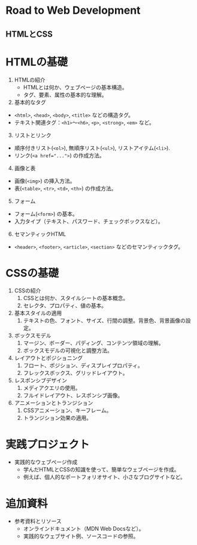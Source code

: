 # Road to Web Development
## HTMLとCSS

# HTMLの基礎

1. HTMLの紹介
   - HTMLとは何か、ウェブページの基本構造。
   - タグ、要素、属性の基本的な理解。
2. 基本的なタグ
  - `<html>`, `<head>`, `<body>`, `<title>` などの構造タグ。
  - テキスト関連タグ：`<h1>`～`<h6>`, `<p>`, `<strong>`, `<em>` など。
3. リストとリンク
  - 順序付きリスト(`<ol>`), 無順序リスト(`<ul>`), リストアイテム(`<li>`).
  - リンク(`<a href="...">`) の作成方法。
4. 画像と表
  - 画像(`<img>`) の挿入方法。
  - 表(`<table>`, `<tr>`, `<td>`, `<th>`) の作成方法。
5. フォーム
  - フォーム(`<form>`) の基本。
  - 入力タイプ（テキスト、パスワード、チェックボックスなど）。
6. セマンティックHTML
  - `<header>`, `<footer>`, `<article>`, `<section>` などのセマンティックタグ。

# CSSの基礎
1. CSSの紹介
   1. CSSとは何か、スタイルシートの基本概念。
   2. セレクタ、プロパティ、値の基本。
2. 基本スタイルの適用
   1. テキストの色、フォント、サイズ、行間の調整。背景色、背景画像の設定。
3. ボックスモデル
   1. マージン、ボーダー、パディング、コンテンツ領域の理解。
   2. ボックスモデルの可視化と調整方法。
4. レイアウトとポジショニング
   1. フロート、ポジション、ディスプレイプロパティ。
   2. フレックスボックス、グリッドレイアウト。
5. レスポンシブデザイン
   1. メディアクエリの使用。
   2. フルイドレイアウト、レスポンシブ画像。
6. アニメーションとトランジション
   1. CSSアニメーション、キーフレーム。
   2. トランジション効果の適用。

# 実践プロジェクト

* 実践的なウェブページ作成
  * 学んだHTMLとCSSの知識を使って、簡単なウェブページを作成。
  * 例えば、個人的なポートフォリオサイト、小さなブログサイトなど。

# 追加資料
* 参考資料とリソース
  * オンラインドキュメント（MDN Web Docsなど）。
  * 実践的なウェブサイト例、ソースコードの参照。


